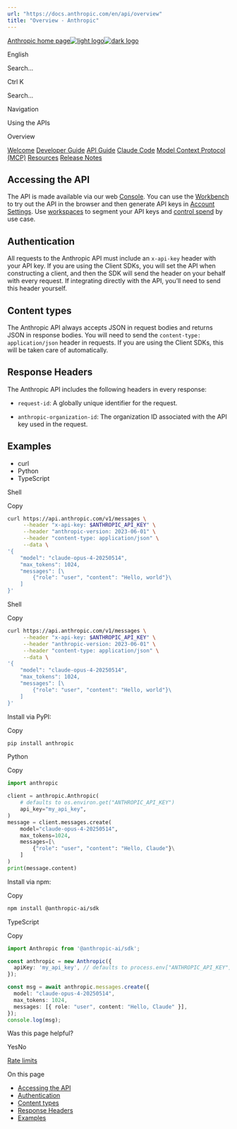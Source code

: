 ```yaml
---
url: "https://docs.anthropic.com/en/api/overview"
title: "Overview - Anthropic"
---
```


[Anthropic home page![light logo](https://mintlify.s3.us-west-1.amazonaws.com/anthropic/logo/light.svg)![dark logo](https://mintlify.s3.us-west-1.amazonaws.com/anthropic/logo/dark.svg)](https://docs.anthropic.com/)

English

Search...

Ctrl K

Search...

Navigation

Using the APIs

Overview

[Welcome](https://docs.anthropic.com/en/home) [Developer Guide](https://docs.anthropic.com/en/docs/intro) [API Guide](https://docs.anthropic.com/en/api/overview) [Claude Code](https://docs.anthropic.com/en/docs/claude-code/overview) [Model Context Protocol (MCP)](https://docs.anthropic.com/en/docs/mcp) [Resources](https://docs.anthropic.com/en/resources/overview) [Release Notes](https://docs.anthropic.com/en/release-notes/overview)

## [​](https://docs.anthropic.com/en/api/overview\#accessing-the-api)  Accessing the API

The API is made available via our web [Console](https://console.anthropic.com/). You can use the [Workbench](https://console.anthropic.com/workbench/3b57d80a-99f2-4760-8316-d3bb14fbfb1e) to try out the API in the browser and then generate API keys in [Account Settings](https://console.anthropic.com/account/keys). Use [workspaces](https://console.anthropic.com/settings/workspaces) to segment your API keys and [control spend](https://docs.anthropic.com/en/api/rate-limits) by use case.

## [​](https://docs.anthropic.com/en/api/overview\#authentication)  Authentication

All requests to the Anthropic API must include an `x-api-key` header with your API key. If you are using the Client SDKs, you will set the API when constructing a client, and then the SDK will send the header on your behalf with every request. If integrating directly with the API, you’ll need to send this header yourself.

## [​](https://docs.anthropic.com/en/api/overview\#content-types)  Content types

The Anthropic API always accepts JSON in request bodies and returns JSON in response bodies. You will need to send the `content-type: application/json` header in requests. If you are using the Client SDKs, this will be taken care of automatically.

## [​](https://docs.anthropic.com/en/api/overview\#response-headers)  Response Headers

The Anthropic API includes the following headers in every response:

- `request-id`: A globally unique identifier for the request.

- `anthropic-organization-id`: The organization ID associated with the API key used in the request.


## [​](https://docs.anthropic.com/en/api/overview\#examples)  Examples

- curl
- Python
- TypeScript

Shell

Copy

```bash
curl https://api.anthropic.com/v1/messages \
     --header "x-api-key: $ANTHROPIC_API_KEY" \
     --header "anthropic-version: 2023-06-01" \
     --header "content-type: application/json" \
     --data \
'{
    "model": "claude-opus-4-20250514",
    "max_tokens": 1024,
    "messages": [\
        {"role": "user", "content": "Hello, world"}\
    ]
}'

```

Shell

Copy

```bash
curl https://api.anthropic.com/v1/messages \
     --header "x-api-key: $ANTHROPIC_API_KEY" \
     --header "anthropic-version: 2023-06-01" \
     --header "content-type: application/json" \
     --data \
'{
    "model": "claude-opus-4-20250514",
    "max_tokens": 1024,
    "messages": [\
        {"role": "user", "content": "Hello, world"}\
    ]
}'

```

Install via PyPI:

Copy

```bash
pip install anthropic

```

Python

Copy

```Python
import anthropic

client = anthropic.Anthropic(
    # defaults to os.environ.get("ANTHROPIC_API_KEY")
    api_key="my_api_key",
)
message = client.messages.create(
    model="claude-opus-4-20250514",
    max_tokens=1024,
    messages=[\
        {"role": "user", "content": "Hello, Claude"}\
    ]
)
print(message.content)

```

Install via npm:

Copy

```bash
npm install @anthropic-ai/sdk

```

TypeScript

Copy

```TypeScript
import Anthropic from '@anthropic-ai/sdk';

const anthropic = new Anthropic({
  apiKey: 'my_api_key', // defaults to process.env["ANTHROPIC_API_KEY"]
});

const msg = await anthropic.messages.create({
  model: "claude-opus-4-20250514",
  max_tokens: 1024,
  messages: [{ role: "user", content: "Hello, Claude" }],
});
console.log(msg);

```

Was this page helpful?

YesNo

[Rate limits](https://docs.anthropic.com/en/api/rate-limits)

On this page

- [Accessing the API](https://docs.anthropic.com/en/api/overview#accessing-the-api)
- [Authentication](https://docs.anthropic.com/en/api/overview#authentication)
- [Content types](https://docs.anthropic.com/en/api/overview#content-types)
- [Response Headers](https://docs.anthropic.com/en/api/overview#response-headers)
- [Examples](https://docs.anthropic.com/en/api/overview#examples)